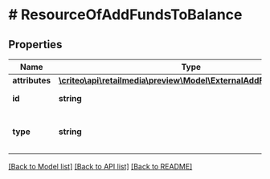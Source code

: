 # # ResourceOfAddFundsToBalance

## Properties

Name | Type | Description | Notes
------------ | ------------- | ------------- | -------------
**attributes** | [**\criteo\api\retailmedia\preview\Model\ExternalAddFundsToBalance**](ExternalAddFundsToBalance.md) |  | [optional]
**id** | **string** | Id of the entity | [optional]
**type** | **string** | Canonical type name of the entity | [optional]

[[Back to Model list]](../../README.md#models) [[Back to API list]](../../README.md#endpoints) [[Back to README]](../../README.md)
